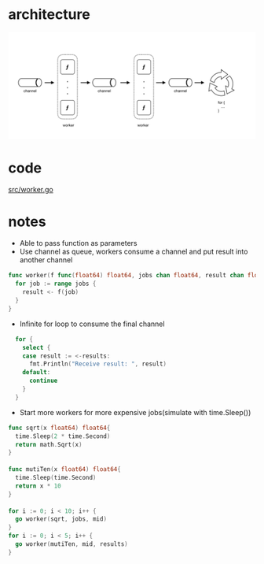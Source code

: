 # architecture
![image](/images/worker.png)
# code
[src/worker.go](/src/worker.go)
# notes
* Able to pass function as parameters
* Use channel as queue, workers consume a channel and put result into another channel
```go
func worker(f func(float64) float64, jobs chan float64, result chan float64) {
  for job := range jobs {
    result <- f(job)
  }
}
```
* Infinite for loop to consume the final channel
```go
  for {
    select {
    case result := <-results:
      fmt.Println("Receive result: ", result)
    default:
      continue
    }
  }
```
* Start more workers for more expensive jobs(simulate with time.Sleep())
```go
func sqrt(x float64) float64{
  time.Sleep(2 * time.Second)
  return math.Sqrt(x)
}

func mutiTen(x float64) float64{
  time.Sleep(time.Second)
  return x * 10
}

for i := 0; i < 10; i++ {
  go worker(sqrt, jobs, mid)
}
for i := 0; i < 5; i++ {
  go worker(mutiTen, mid, results)
}
```
